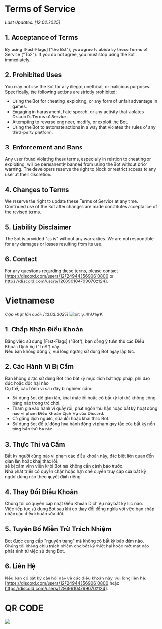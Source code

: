 # Terms of Service

_Last Updated: [12.02.2025]_

## 1. Acceptance of Terms
By using [Fast-Flags] ("the Bot"), you agree to abide by these Terms of Service ("ToS"). If you do not agree, you must stop using the Bot immediately.

## 2. Prohibited Uses
You may not use the Bot for any illegal, unethical, or malicious purposes. Specifically, the following actions are strictly prohibited:

- Using the Bot for cheating, exploiting, or any form of unfair advantage in games.
- Engaging in harassment, hate speech, or any activity that violates Discord's Terms of Service.
- Attempting to reverse engineer, modify, or exploit the Bot.
- Using the Bot to automate actions in a way that violates the rules of any third-party platform.

## 3. Enforcement and Bans
Any user found violating these terms, especially in relation to cheating or exploiting, will be permanently banned from using the Bot without prior warning. The developers reserve the right to block or restrict access to any user at their discretion.

## 4. Changes to Terms
We reserve the right to update these Terms of Service at any time. Continued use of the Bot after changes are made constitutes acceptance of the revised terms.

## 5. Liability Disclaimer
The Bot is provided "as is" without any warranties. We are not responsible for any damages or losses resulting from its use.

## 6. Contact
For any questions regarding these terms, please contact [<https://discord.com/users/1272494435690610800> or <https://discord.com/users/1286961047990702124>].

# Vietnamese 

_Cập nhật lần cuối: [12.02.2025]_  ![bit ly_4hU1qrK](https://github.com/user-attachments/assets/db12e9f3-87b6-496c-8824-f5c21252ab47)


## 1. Chấp Nhận Điều Khoản  
Bằng việc sử dụng [Fast-Flags] ("Bot"), bạn đồng ý tuân thủ các Điều Khoản Dịch Vụ ("ToS") này.  
Nếu bạn không đồng ý, vui lòng ngừng sử dụng Bot ngay lập tức.  

## 2. Các Hành Vi Bị Cấm  
Bạn không được sử dụng Bot cho bất kỳ mục đích bất hợp pháp, phi đạo đức hoặc độc hại nào.  
Cụ thể, các hành vi sau đây bị nghiêm cấm:  

- Sử dụng Bot để gian lận, khai thác lỗi hoặc có bất kỳ lợi thế không công bằng nào trong trò chơi.  
- Tham gia vào hành vi quấy rối, phát ngôn thù hận hoặc bất kỳ hoạt động nào vi phạm Điều Khoản Dịch Vụ của Discord.  
- Cố gắng dịch ngược, sửa đổi hoặc khai thác Bot.  
- Sử dụng Bot để tự động hóa hành động vi phạm quy tắc của bất kỳ nền tảng bên thứ ba nào.  

## 3. Thực Thi và Cấm  
Bất kỳ người dùng nào vi phạm các điều khoản này, đặc biệt liên quan đến gian lận hoặc khai thác lỗi,  
sẽ bị cấm vĩnh viễn khỏi Bot mà không cần cảnh báo trước.  
Nhà phát triển có quyền chặn hoặc hạn chế quyền truy cập của bất kỳ người dùng nào theo quyết định riêng.  

## 4. Thay Đổi Điều Khoản  
Chúng tôi có quyền cập nhật Điều Khoản Dịch Vụ này bất kỳ lúc nào.  
Việc tiếp tục sử dụng Bot sau khi có thay đổi đồng nghĩa với việc bạn chấp nhận các điều khoản sửa đổi.  

## 5. Tuyên Bố Miễn Trừ Trách Nhiệm  
Bot được cung cấp "nguyên trạng" mà không có bất kỳ bảo đảm nào.  
Chúng tôi không chịu trách nhiệm cho bất kỳ thiệt hại hoặc mất mát nào phát sinh từ việc sử dụng Bot.  

## 6. Liên Hệ  
Nếu bạn có bất kỳ câu hỏi nào về các điều khoản này, vui lòng liên hệ:  
[<https://discord.com/users/1272494435690610800> hoặc <https://discord.com/users/1286961047990702124>].  

# QR CODE
![ ](https://i.imgur.com/y69MGoq.png)
